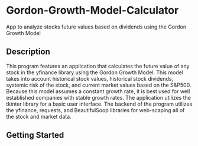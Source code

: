 # Gordon-Growth-Model-Calculator
App to analyze stocks future values based on dividends using the Gordon Growth Model

## Description

This program features an application that calculates the future value of any stock in the yfinance library using the Gordon Growth Model. This model takes into account historical stock values, historical stock dividends, systemic risk of the stock, and current market values based on the S&P500. Because this model assumes a constant growth rate, it is best used for well established companies with stable growth rates. The application utilizes the tkinter library for a basic user interface. The backend of the program utilizes the yfinance, requests, and BeautifulSoop libraries for web-scaping all of the stock and market data. 

## Getting Started
